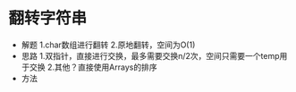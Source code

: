 # 翻转字符串
- 解题
    1.char数组进行翻转
    2.原地翻转，空间为O(1)
- 思路
    1.双指针，直接进行交换，最多需要交换n/2次，空间只需要一个temp用于交换
    2.其他？直接使用Arrays的排序
- 方法

